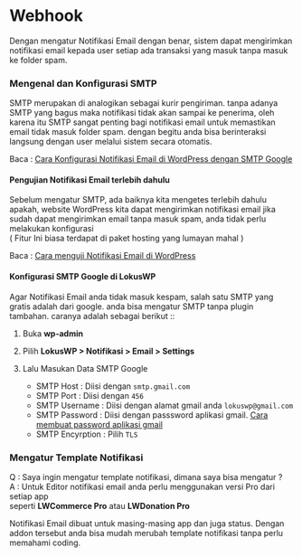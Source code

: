 
# Webhook

 <Badge text="Goal"/> Dengan mengatur Notifikasi Email dengan benar, sistem dapat mengirimkan notifikasi email kepada user setiap ada transaksi yang masuk tanpa masuk ke folder spam.

 ### Mengenal dan Konfigurasi SMTP 

 SMTP merupakan di analogikan sebagai kurir pengiriman. tanpa adanya SMTP yang bagus maka notifikasi tidak akan sampai ke penerima, oleh karena itu
 SMTP sangat penting bagi notifikasi email untuk memastikan email tidak masuk folder spam. dengan begitu anda bisa berinteraksi langsung dengan user melalui sistem secara otomatis.

 Baca : [Cara Konfigurasi Notifikasi Email di WordPress dengan SMTP Google ](https://lokuswp.id/blog/cara-konfigurasi-notifikasi-email-dengan-smtp-google-di-wordpress/)
 #### Pengujian Notifikasi Email terlebih dahulu

Sebelum mengatur SMTP, ada baiknya kita mengetes terlebih dahulu apakah, website WordPress kita dapat mengirimkan notifikasi email
jika sudah dapat mengirimkan email tanpa masuk spam, anda tidak perlu melakukan konfigurasi\
( Fitur Ini biasa terdapat di paket hosting yang lumayan mahal )

Baca : [Cara menguji Notifikasi Email di WordPress ](https://lokuswp.id/blog/cara-menguji-notifikasi-email-di-wordpress/)
 #### Konfigurasi SMTP Google di LokusWP
 
 Agar Notifikasi Email anda tidak masuk kespam, salah satu SMTP yang gratis adalah dari google.
 anda bisa mengatur SMTP tanpa plugin tambahan. caranya adalah sebagai berikut ::

1. Buka **wp-admin** 
2. Pilih **LokusWP > Notifikasi > Email > Settings**
3. Lalu Masukan Data SMTP Google

   - SMTP Host : Diisi dengan `smtp.gmail.com`
   - SMTP Port : Diisi dengan `456`
   - SMTP Username : Diisi dengan alamat gmail anda `lokuswp@gmail.com`
   - SMTP Password : Diisi dengan passsword aplikasi gmail. 
   [Cara membuat password aplikasi gmail ](https://lokuswp.id/blog/cara-membuat-password-aplikasi-gmail/)
   - SMTP Encyrption : Pilih `TLS`
 
 ### Mengatur Template Notifikasi

 Q : Saya ingin mengatur template notifikasi, dimana saya bisa mengatur ?\
 A : Untuk Editor notifikasi email anda perlu menggunakan versi Pro dari setiap app\
 seperti **LWCommerce Pro** atau **LWDonation Pro**

 Notifikasi Email dibuat untuk masing-masing app dan juga status.
 Dengan addon tersebut anda bisa mudah merubah template notifikasi tanpa perlu memahami coding.
